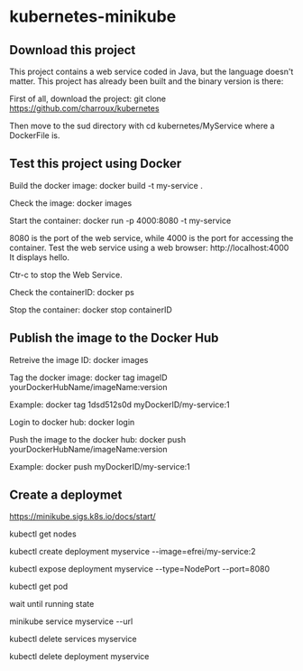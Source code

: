 # kubernetes-minikube

## Download this project
This project contains a web service coded in Java, but the language doesn't matter. This project has already been built and the binary version is there:

First of all, download the project: git clone https://github.com/charroux/kubernetes

Then move to the sud directory with cd kubernetes/MyService where a DockerFile is.

## Test this project using Docker
Build the docker image: docker build -t my-service .

Check the image: docker images

Start the container: docker run -p 4000:8080 -t my-service

8080 is the port of the web service, while 4000 is the port for accessing the container. Test the web service using a web browser: http://localhost:4000 It displays hello.

Ctr-c to stop the Web Service.

Check the containerID: docker ps

Stop the container: docker stop containerID

## Publish the image to the Docker Hub
Retreive the image ID: docker images

Tag the docker image: docker tag imageID yourDockerHubName/imageName:version

Example: docker tag 1dsd512s0d myDockerID/my-service:1

Login to docker hub: docker login

Push the image to the docker hub: docker push yourDockerHubName/imageName:version

Example: docker push myDockerID/my-service:1

## Create a deploymet

https://minikube.sigs.k8s.io/docs/start/


kubectl get nodes

kubectl create deployment myservice --image=efrei/my-service:2 

kubectl expose deployment myservice --type=NodePort --port=8080

kubectl get pod

wait until running state

minikube service myservice --url

kubectl delete services myservice

kubectl delete deployment myservice